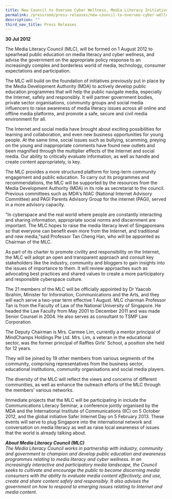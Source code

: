 ```yaml
---
title: New Council to Oversee Cyber Wellness, Media Literacy Initiatives
permalink: /pressroom/press-releases/new-council-to-oversee-cyber-wellness-media-literacy-initiatives/
description: ""
third_nav_title: Press Releases
---
```

**30 Jul 2012**

The Media Literacy Council (MLC), will be formed on 1 August 2012 to spearhead public education on media literacy and cyber wellness, and advise the government on the appropriate policy response to an increasingly complex and borderless world of media, technology, consumer expectations and participation.

The MLC will build on the foundation of initiatives previously put in place by the Media Development Authority (MDA) to actively develop public education programmes that will help the public navigate media, especially the Internet, safely and responsibly. It will partner government bodies, private sector organisations, community groups and social media influencers to raise awareness of media literacy issues across all online and offline media platforms, and promote a safe, secure and civil media environment for all.

The Internet and social media have brought about exciting possibilities for learning and collaboration, and even new business opportunities for young people. At the same time, social issues such as bullying, scamming, preying on the young and inappropriate comments have found new outlets and been magnified through the multiplier effects of the Internet and social media. Our ability to critically evaluate information, as well as handle and create content appropriately, is key.

The MLC provides a more structured platform for long-term community engagement and public education. To carry out its programmes and recommendations, the MLC will be supported by the resources from the Media Development Authority (MDA) in its role as secretariat to the council. Previous committees such as MDA's NIAC (National Internet Advisory Committee) and PAGI Parents Advisory Group for the internet (PAGi), served in a more advisory capacity.

"In cyberspace and the real world where people are constantly interacting and sharing information, appropriate social norms and discernment are important. The MLC hopes to raise the media literacy level of Singaporeans so that everyone can benefit even more from the Internet, and traditional and new media,"said Professor Tan Cheng Han, who will be appointed as Chairman of the MLC.

As part of its charter to promote civility and responsibility on the Internet, the MLC will adopt an open and transparent approach and consult key stakeholders like the industry, community and bloggers to gain insights into the issues of importance to them. It will review approaches such as advocating best practices and shared values to create a more participatory and responsible cyberspace culture.

The 21 members of the MLC will be officially appointed by Dr Yaacob Ibrahim, Minister for Information, Communications and the Arts, and they will each serve a two-year term effective 1 August. MLC chairman Professor Tan is from the Faculty of Law of the National University of Singapore. He headed the Law Faculty from May 2001 to December 2011 and was made Senior Counsel in 2004. He also serves as consultant to TSMP Law Corporation.

The Deputy Chairman is Mrs. Carmee Lim, currently a mentor principal of MindChamps Holdings Pte Ltd. Mrs. Lim, a veteran in the educational sector, was the former principal of Raffles Girls' School, a position she held for 12 years.

They will be joined by 19 other members from various segments of the community, comprising representatives from the business sector, educational institutions, community organisations and social media players.

The diversity of the MLC will reflect the views and concerns of different communities, as well as enhance the outreach efforts of the MLC through the members' various networks.

Immediate projects that the MLC will be participating in include the Communications Literacy Seminar, a conference jointly organised by the MDA and the International Institute of Communications (IIC) on 5 October 2012, and the global initiative Safer Internet Day on 5 February 2013. These events will serve to plug Singapore into the international network and conversation on media literacy as well as raise local awareness of issues that the world is already talking about.


_**About Media Literacy Council (MLC)**  
The Media Literacy Council works in partnership with industry, community and government to champion and develop public education and awareness programmes relating to media literacy and cyber wellness. In an increasingly interactive and participatory media landscape, the Council seeks to cultivate and encourage the public to become discerning media consumers with the ability to evaluate media content effectively, and use, create and share content safely and responsibly. It also advises the government on how to respond to emerging issues relating to Internet and media content._